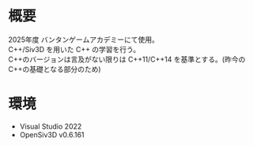 # 概要
2025年度 バンタンゲームアカデミーにて使用。  
C++/Siv3D を用いた C++ の学習を行う。  
C++のバージョンは言及がない限りは C++11/C++14 を基準とする。(昨今のC++の基礎となる部分のため)

# 環境
- Visual Studio 2022
- OpenSiv3D v0.6.161
